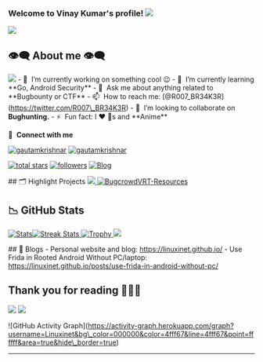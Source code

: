 ### Welcome to Vinay Kumar's profile! ![](https://media.giphy.com/media/hvRJCLFzcasrR4ia7z/giphy.gif)

[![](https://readme-typing-svg.herokuapp.com/?lines=Hacker%3BCTF%20player%3BAlways%20learning%20new%20things&font=Fira%20Code&center=true&width=440&height=45&color=f75c7e&vCenter=true&size=22)](https://github.com/DenverCoder1/readme-typing-svg)

👁️‍🗨️ About me 👁️‍🗨️
------------------------

![](https://64.media.tumblr.com/2fa5dacca8a4685afff346227bce1790/01f99305a860c82c-e3/s540x810/189aef4970d32c0e806cb62204c0be5b3591923e.gifv) - 🔭  I’m currently working on something cool :wink: - 🌱  I’m currently learning \*\*Go, Android Security\*\* - 💬  Ask me about anything related to \*\*Bugbounty or CTF\*\* - 📫  How to reach me: \[@R007\_BR34K3R\](https://twitter.com/R007\_BR34K3R) - 👯  I’m looking to collaborate on **Bughunting.** - ⚡  Fun fact: I :heart: :dog:s and \*\*Anime\*\*

🔗  **Connect with me**

[![gautamkrishnar](https://raw.githubusercontent.com/rahuldkjain/github-profile-readme-generator/master/src/images/icons/Social/twitter.svg)](https://twitter.com/R007_BR34K3R) [![gautamkrishnar](https://raw.githubusercontent.com/rahuldkjain/github-profile-readme-generator/master/src/images/icons/Social/linked-in-alt.svg)](https://www.linkedin.com/in/vinay-kumar-rasala-b79b331a7)  

[![total stars](https://custom-icon-badges.herokuapp.com/github/stars/Linuxinet?color=55960c&style=for-the-badge&labelColor=488207&logo=star "Total stars on GitHub")](https://github.com/Linuxinet?tab=repositories&sort=stargazers) [![followers](https://custom-icon-badges.herokuapp.com/github/followers/Linuxinet?color=236ad3&labelColor=1155ba&style=for-the-badge&logo=person-add&label=Follow&logoColor=white "Follow me on Github")](https://github.com/Linuxinet?tab=followers) [![Blog](https://img.shields.io/badge/GitHub%20Pages-222222?style=for-the-badge&logo=GitHub%20Pages&logoColor=white "Blog")](https://linuxinet.github.io/)

\## 🗂️ Highlight Projects [![](https://github-readme-stats.vercel.app/api/pin/?username=Linuxinet&repo=frida-scripts-collection&show_icons=true&line_height=27&title_color=6aa6f8&text_color=8a919a&icon_color=6aa6f8&bg_color=22272e) ](https://github.com//Linuxinet/frida-scripts-collection)[![BugcrowdVRT-Resources](https://github-readme-stats.vercel.app/api/pin/?username=Linuxinet&repo=BugcrowdVRT-Resources&show_icons=true&line_height=27&title_color=6aa6f8&text_color=8a919a&icon_color=6aa6f8&bg_color=22272e)](https://github.com/Linuxinet/BugcrowdVRT-Resources)

📉 GitHub Stats
---------------

 [![Stats](https://github-readme-stats.vercel.app/api?username=Linuxinet&count_private=true&theme=algolia&show_icons=true&hide_border=true)](https://github-readme-stats.vercel.app/api?username=Linuxinet&count_private=true&theme=algolia&show_icons=true&hide_border=true)[![Streak Stats](https://github-readme-streak-stats.herokuapp.com/?user=Linuxinet&theme=algolia&hide_border=true&date_format=%5BY%20%5DM%20j) ](https://github-readme-streak-stats.herokuapp.com/?user=Linuxinet&theme=algolia&hide_border=true&date_format=%5BY%20%5DM%20j)[![Trophy](https://github-profile-trophy.vercel.app/?username=Linuxinet&row=4&column=7&theme=algolia&no-frame=true) ](https://github-profile-trophy.vercel.app/?username=Linuxinet&row=4&column=7&theme=algolia&no-frame=true)![](https://github-readme-stats.vercel.app/api/top-langs/?username=Linuxinet&hide_border=true&theme=algolia&layout=compact)

\## 📝 Blogs - Personal website and blog: https://linuxinet.github.io/ - Use Frida in Rooted Android Without PC/laptop: https://linuxinet.github.io/posts/use-frida-in-android-without-pc/

Thank you for reading 🙋🏻‍♂️
-----------------------------

![](https://c.tenor.com/O097AH2p5EEAAAAC/nakano-itsuki-go-toubun-no-hanayome.gif) ![](https://spotify-github-profile.vercel.app/api/view?uid=12174580645&cover_image=true&theme=default&bar_color=53b14f&bar_color_cover=true)

  
!\[GitHub Activity Graph\](https://activity-graph.herokuapp.com/graph?username=Linuxinet&bg\_color=000000&color=4fff67&line=4fff67&point=ffffff&area=true&hide\_border=true)

* * *
